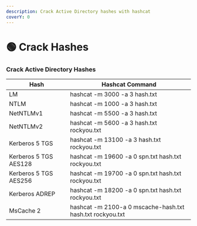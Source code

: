 ```yaml
---
description: Crack Active Directory hashes with hashcat
coverY: 0
---
```


# 🟢 Crack Hashes

### Crack Active Directory Hashes

| Hash                  | Hashcat Command                                           |
| --------------------- | --------------------------------------------------------- |
| LM                    | hashcat -m 3000 -a 3 hash.txt                             |
| NTLM                  | hashcat -m 1000 -a 3 hash.txt                             |
| NetNTLMv1             | hashcat -m 5500 -a 3 hash.txt                             |
| NetNTLMv2             | hashcat -m 5600 -a 3 hash.txt rockyou.txt                 |
| Kerberos 5 TGS        | hashcat -m 13100 -a 3 hash.txt rockyou.txt                |
| Kerberos 5 TGS AES128 | hashcat -m 19600 -a 0 spn.txt hash.txt rockyou.txt        |
| Kerberos 5 TGS AES256 | hashcat -m 19700 -a 0 spn.txt hash.txt rockyou.txt        |
| Kerberos ADREP        | hashcat -m 18200 -a 0 spn.txt hash.txt rockyou.txt        |
| MsCache 2             | hashcat -m 2100-a 0 mscache-hash.txt hash.txt rockyou.txt |
